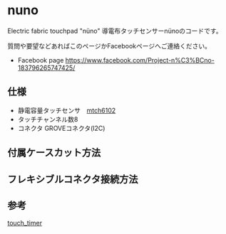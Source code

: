 # nuno
Electric fabric touchpad "nüno"
導電布タッチセンサーnünoのコードです。

質問や要望などあればこのページかFacebookページへご連絡ください。
* Facebook page https://www.facebook.com/Project-n%C3%BCno-183796265747425/

## 仕様 ##
* 静電容量タッチセンサ　[mtch6102](https://www.microchip.com/wwwproducts/en/MTCH6102)
* タッチチャンネル数8
* コネクタ GROVEコネクタ(I2C)


## 付属ケースカット方法 ##


## フレキシブルコネクタ接続方法 ##

## 参考 ##
[touch_timer](https://github.com/theapi/touch_timer)
